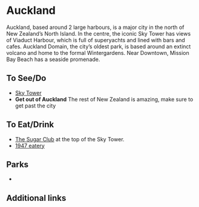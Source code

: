 # Auckland

Auckland, based around 2 large harbours, is a major city in the north of New Zealand’s North Island. In the centre, the iconic Sky Tower has views of Viaduct Harbour, which is full of superyachts and lined with bars and cafes. Auckland Domain, the city’s oldest park, is based around an extinct volcano and home to the formal Wintergardens. Near Downtown, Mission Bay Beach has a seaside promenade.

## To See/Do

* [Sky Tower](https://www.skycityauckland.co.nz/sky-tower/)
* **Get out of Auckland**  The rest of New Zealand is amazing, make sure to get past the city

## To Eat/Drink

* [The Sugar Club](https://www.skycityauckland.co.nz/restaurants/the-sugar-club/) at the top of the Sky Tower.
* [1947 eatery](http://1947eatery.co.nz/)

## Parks

* 

## Additional links
